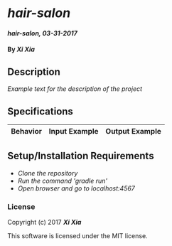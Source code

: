 # _hair-salon_

#### _hair-salon, 03-31-2017_

#### By _**Xi Xia**_

## Description
_Example text for the description of the project_


## Specifications

| Behavior                   | Input Example     | Output Example    |
| -------------------------- | -----------------:| -----------------:|



## Setup/Installation Requirements

* _Clone the repository_
* _Run the command 'gradle run'_
* _Open browser and go to localhost:4567_


### License

Copyright (c) 2017 **_Xi Xia_**

This software is licensed under the MIT license.
